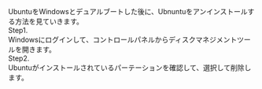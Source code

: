 UbuntuをWindowsとデュアルブートした後に、Ubnuntuをアンインストールする方法を見ていきます。  
Step1.  
Windowsにログインして、コントロールパネルからディスクマネジメントツールを開きます。  
Step2.  
Ubuntuがインストールされているパーテーションを確認して、選択して削除します。
